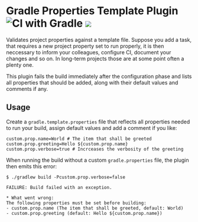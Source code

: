# Gradle Properties Template Plugin ![CI with Gradle](https://github.com/jazzschmidt/gradle-properties-template-plugin/workflows/CI%20with%20Gradle/badge.svg?branch=master) <a href="https://plugins.gradle.org/plugin/com.github.jazzschmidt.properties-template-plugin"><img src="https://img.shields.io/badge/Gradle%20Plugin-1.0--SNAPSHOT-brightgreen" /></a>

Validates project properties against a template file. Suppose you add a task, that requires a
new project property set to run properly, it is then neccessary to inform your colleagues,
configure CI, document your changes and so on. In long-term projects those are at some point
often a plenty one.

This plugin fails the build immediately after the configuration phase and lists all properties
that should be added, along with their default values and comments if any.

## Usage
Create a `gradle.template.properties` file that reflects all properties needed to run your build,
assign default values and add a comment if you like:

```properties
custom.prop.name=World # The item that shall be greeted
custom.prop.greeting=Hello ${custom.prop.name}
custom.prop.verbose=true # Incrceases the verbosity of the greeting
```

When running the build without a custom `gradle.properties` file, the plugin then emits this error:
```
$ ./gradlew build -Pcustom.prop.verbose=false

FAILURE: Build failed with an exception.

* What went wrong:
The following properties must be set before building:
- custom.prop.name (The item that shall be greeted, default: World)
- custom.prop.greeting (default: Hello ${custom.prop.name})
```
